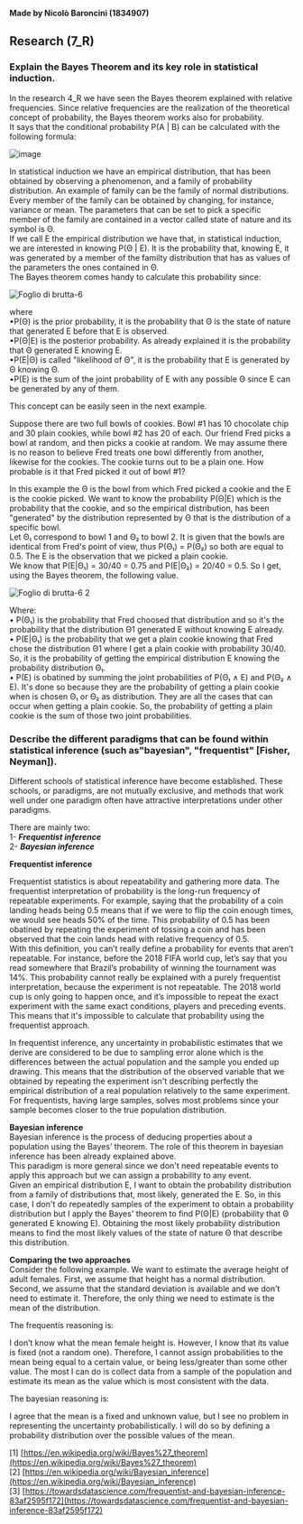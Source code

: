 **Made by Nicolò Baroncini (1834907)**

## Research (7_R)
### Explain the Bayes Theorem and its key role in statistical induction.
In the research 4_R we have seen the Bayes theorem explained with relative frequencies. Since relative frequencies are the realization of the theoretical concept of probability, the Bayes theorem works also for probability. \
It says that the conditional probability P(A | B) can be calculated with the following formula:

![image](https://user-images.githubusercontent.com/78324346/138822456-dd78013c-dffc-463d-890a-372d1f861e38.png)

In statistical induction we have an empirical distribution, that has been obtained by observing a phenomenon, and a family of probability distribution. An example of family can be the family of normal distributions. Every member of the family can be obtained by changing, for instance, variance or mean. The parameters that can be set to pick a specific member of the family are contained in a vector called state of nature and its symbol is Θ. \
If we call E the empirical distribution we have that, in statistical induction, we are interested in knowing P(Θ | E). It is the probability that, knowing E, it was generated by a member of the familty distribution that has as values of the parameters the ones contained in Θ. \
The Bayes theorem comes handy to calculate this probability since:

![Foglio di brutta-6](https://user-images.githubusercontent.com/78324346/138826607-5c2497f8-cac3-4abf-9ee1-2ff3fc659c0b.jpg)

where\
•P(Θ) is the prior probability, it is the probability that Θ is the state of nature that generated E before that E is observed. \
•P(Θ|E) is the posterior probability. As already explained it is the probability that Θ generated E knowing E. \
•P(E|Θ) is called "likelihood of Θ", it is the probability that E is generated by Θ knowing Θ.\
•P(E) is the sum of the joint probability of E with any possible Θ since E can be generated by any of them.

This concept can be easily seen in the next example.

Suppose there are two full bowls of cookies. Bowl #1 has 10 chocolate chip and 30 plain cookies, while bowl #2 has 20 of each. Our friend Fred picks a bowl at random, and then picks a cookie at random. We may assume there is no reason to believe Fred treats one bowl differently from another, likewise for the cookies. The cookie turns out to be a plain one. How probable is it that Fred picked it out of bowl #1?

In this example the Θ is the bowl from which Fred picked a cookie and the E is the cookie picked. We want to know the probability P(Θ|E) which is the probability that the cookie, and so the empirical distribution, has been "generated" by the distribution represented by Θ that is the distribution of a specific bowl. \
Let Θ₁ correspond to bowl 1 and Θ₂ to bowl 2. It is given that the bowls are identical from Fred's point of view, thus P(Θ₁) = P(Θ₂) so both are equal to 0.5. The E is the observation that we picked a plain cookie. \
We know that P(E|Θ₁) = 30/40 = 0.75 and P(E|Θ₂) = 20/40 = 0.5.
So I get, using the Bayes theorem, the following value.

![Foglio di brutta-6 2](https://user-images.githubusercontent.com/78324346/138833383-b5e2c8a7-bbd5-4471-ab04-a71df449c50f.jpg)

Where: \
• P(Θ₁) is the probability that Fred choosed that distribution and so it's the probability that the distribution Θ1 generated E without knowing E already.\
• P(E|Θ₁) is the probability that we get a plain cookie knowing that Fred chose the distribution Θ1 where I get a plain cookie with probability 30/40. So, it is the probability of getting the empirical distribution E knowing the probability distribution Θ₁.\
• P(E) is obatined by summing the joint probabilities of P(Θ₁ ∧ E) and P(Θ₂ ∧ E). It's done so because they are the probability of getting a plain cookie when is chosen Θ₁ or Θ₂ as distribution. They are all the cases that can occur when getting a plain cookie. So, the probability of getting a plain cookie is the sum of those two joint probabilities.


### Describe the different paradigms that can be found within statistical inference (such as"bayesian", "frequentist" [Fisher, Neyman]).

Different schools of statistical inference have become established. These schools, or paradigms, are not mutually exclusive, and methods that work well under one paradigm often have attractive interpretations under other paradigms.

There are mainly two: \
1- ***Frequentist inference*** \
2- ***Bayesian inference***

**Frequentist inference** 

Frequentist statistics is about repeatability and gathering more data. The frequentist interpretation of probability is the long-run frequency of repeatable experiments. For example, saying that the probability of a coin landing heads being 0.5 means that if we were to flip the coin enough times, we would see heads 50% of the time. This probability of 0.5 has been obatined by repeating the experiment of tossing a coin and has been observed that the coin lands head with relative frequency of 0.5. \
With this definition, you can’t really define a probability for events that aren’t repeatable. For instance, before the 2018 FIFA world cup, let’s say that you read somewhere that Brazil’s probability of winning the tournament was 14%. This probability cannot really be explained with a purely frequentist interpretation, because the experiment is not repeatable. The 2018 world cup is only going to happen once, and it’s impossible to repeat the exact experiment with the same exact conditions, players and preceding events. This means that it's impossible to calculate that probability using the frequentist approach.

In frequentist inference, any uncertainty in probabilistic estimates that we derive are considered to be due to sampling error alone which is the differences between the actual population and the sample you ended up drawing. This means that the distribution of the observed variable that we obtained by repeating the experiment isn't describing perfectly the empirical distribution of a real population relatively to the same experiment. \
For frequentists, having large samples, solves most problems since your sample becomes closer to the true population distribution. 

**Bayesian inference** \
Bayesian inference is the process of deducing properties about a population using the Bayes’ theorem. The role of this theorem in bayesian inference has been already explained above. \
This paradigm is more general since we don't need repeatable events to apply this approach but we can assign a probability to any event. \
Given an empirical distribution E, I want to obtain the probability distribution from a family of distributions that, most likely, generated the E. So, in this case, I don't do repeatedly samples of the experiment to obtain a probability distribution but I apply the Bayes' theorem to find P(Θ|E) (probability that Θ generated E knowing E). Obtaining the most likely probability distribution means to find the most likely values of the state of nature Θ that describe this distribution.

**Comparing the two approaches** \
Consider the following example. We want to estimate the average height of adult females. First, we assume that height has a normal distribution. Second, we assume that the standard deviation is available and we don’t need to estimate it. Therefore, the only thing we need to estimate is the mean of the distribution.

The frequentis reasoning is:

I don’t know what the mean female height is. However, I know that its value is fixed (not a random one). Therefore, I cannot assign probabilities to the mean being equal to a certain value, or being less/greater than some other value. The most I can do is collect data from a sample of the population and estimate its mean as the value which is most consistent with the data.


The bayesian reasoning is:

I agree that the mean is a fixed and unknown value, but I see no problem in representing the uncertainty probabilistically. I will do so by defining a probability distribution over the possible values of the mean.


[1] [https://en.wikipedia.org/wiki/Bayes%27_theorem](https://en.wikipedia.org/wiki/Bayes%27_theorem) \
[2] [https://en.wikipedia.org/wiki/Bayesian_inference](https://en.wikipedia.org/wiki/Bayesian_inference) \
[3] [https://towardsdatascience.com/frequentist-and-bayesian-inference-83af2595f172](https://towardsdatascience.com/frequentist-and-bayesian-inference-83af2595f172)
